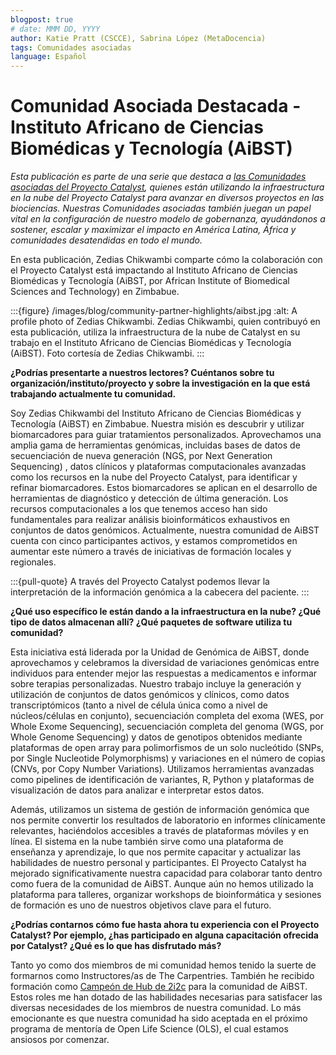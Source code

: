 ```yaml
---
blogpost: true
# date: MMM DD, YYYY
author: Katie Pratt (CSCCE), Sabrina López (MetaDocencia)
tags: Comunidades asociadas
language: Español
---
```


# Comunidad Asociada Destacada - Instituto Africano de Ciencias Biomédicas y Tecnología (AiBST)

*Esta publicación es parte de una serie que destaca a [las Comunidades asociadas del Proyecto Catalyst](../current-community-partners.md), quienes están utilizando la infraestructura en la nube del Proyecto Catalyst para avanzar en diversos proyectos en las biociencias. Nuestras Comunidades asociadas también juegan un papel vital en la configuración de nuestro modelo de gobernanza, ayudándonos a sostener, escalar y maximizar el impacto en América Latina, África y comunidades desatendidas en todo el mundo.*

En esta publicación, Zedias Chikwambi comparte cómo la colaboración con el Proyecto Catalyst está impactando al Instituto Africano de Ciencias Biomédicas y Tecnología (AiBST, por African Institute of Biomedical Sciences and Technology) en Zimbabue.

:::{figure} /images/blog/community-partner-highlights/aibst.jpg
:alt: A profile photo of Zedias Chikwambi.
Zedias Chikwambi, quien contribuyó en esta publicación, utiliza la infraestructura de la nube de Catalyst en su trabajo en el Instituto Africano de Ciencias Biomédicas y Tecnología (AiBST). Foto cortesía de Zedias Chikwambi.
:::

**¿Podrías presentarte a nuestros lectores? Cuéntanos sobre tu organización/instituto/proyecto y sobre la investigación en la que está trabajando actualmente tu comunidad.**

Soy Zedias Chikwambi del Instituto Africano de Ciencias Biomédicas y Tecnología (AiBST) en Zimbabue. Nuestra misión es descubrir y utilizar biomarcadores para guiar tratamientos personalizados. Aprovechamos una amplia gama de herramientas genómicas, incluidas bases de datos de secuenciación de nueva generación (NGS, por Next Generation Sequencing) , datos clínicos y plataformas computacionales avanzadas como los recursos en la nube del Proyecto Catalyst, para identificar y refinar biomarcadores. Estos biomarcadores se aplican en el desarrollo de herramientas de diagnóstico y detección de última generación. Los recursos computacionales a los que tenemos acceso han sido fundamentales para realizar análisis bioinformáticos exhaustivos en conjuntos de datos genómicos. Actualmente, nuestra comunidad de AiBST cuenta con cinco participantes activos, y estamos comprometidos en aumentar este número a través de iniciativas de formación locales y regionales.

:::{pull-quote}
A través del Proyecto Catalyst podemos llevar la interpretación de la información genómica a la cabecera del paciente.
:::

**¿Qué uso específico le están dando a la infraestructura en la nube? ¿Qué tipo de datos almacenan allí? ¿Qué paquetes de software utiliza tu comunidad?**

Esta iniciativa está liderada por la Unidad de Genómica de AiBST, donde aprovechamos y celebramos la diversidad de variaciones genómicas entre individuos para entender mejor las respuestas a medicamentos e informar sobre terapias personalizadas. Nuestro trabajo incluye la generación y utilización de conjuntos de datos genómicos y clínicos, como datos transcriptómicos (tanto a nivel de célula única como a nivel de núcleos/células en conjunto), secuenciación completa del exoma (WES, por Whole Exome Sequencing), secuenciación completa del genoma (WGS, por Whole Genome Sequencing) y datos de genotipos obtenidos mediante plataformas de open array para polimorfismos de un solo nucleótido (SNPs, por Single Nucleotide Polymorphisms) y variaciones en el número de copias (CNVs, por Copy Number Variations). Utilizamos herramientas avanzadas como pipelines de identificación de variantes, R, Python y plataformas de visualización de datos para analizar e interpretar estos datos.

Además, utilizamos un sistema de gestión de información genómica que nos permite convertir los resultados de laboratorio en informes clínicamente relevantes, haciéndolos accesibles a través de plataformas móviles y en línea. El sistema en la nube también sirve como una plataforma de enseñanza y aprendizaje, lo que nos permite capacitar y actualizar las habilidades de nuestro personal y participantes. El Proyecto Catalyst ha mejorado significativamente nuestra capacidad para colaborar tanto dentro como fuera de la comunidad de AiBST. Aunque aún no hemos utilizado la plataforma para talleres, organizar workshops de bioinformática y sesiones de formación es uno de nuestros objetivos clave para el futuro.

**¿Podrías contarnos cómo fue hasta ahora tu experiencia con el Proyecto Catalyst? Por ejemplo, ¿has participado en alguna capacitación ofrecida por Catalyst? ¿Qué es lo que has disfrutado más?**

Tanto yo como dos miembros de mi comunidad hemos tenido la suerte de formarnos como Instructores/as de The Carpentries. También he recibido formación como [Campeón de Hub de 2i2c](../training.md) para la comunidad de AiBST. Estos roles me han dotado de las habilidades necesarias para satisfacer las diversas necesidades de los miembros de nuestra comunidad. Lo más emocionante es que nuestra comunidad ha sido aceptada en el próximo programa de mentoría de Open Life Science (OLS), el cual estamos ansiosos por comenzar.
